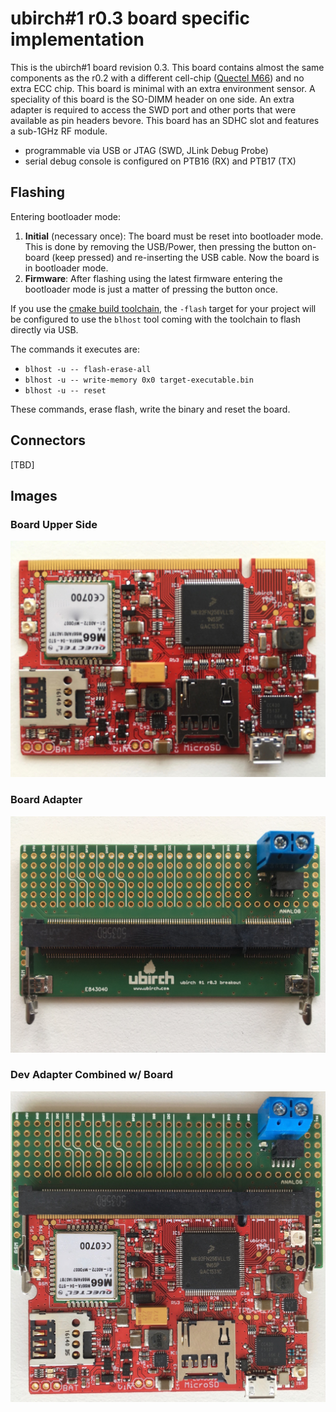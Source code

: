 # ubirch#1 r0.3 board specific implementation

This is the ubirch#1 board revision 0.3.
This board contains almost the same components as the r0.2 with a different cell-chip 
([Quectel M66](http://www.quectel.com/product/prodetail.aspx?id=73)) and no extra ECC chip. This board is minimal with 
an extra environment sensor. A speciality of this board is the SO-DIMM header on one side. An extra adapter is
required to access the SWD port and other ports that were available as pin headers bevore. This board
has an SDHC slot and features a sub-1GHz RF module.


* programmable via USB or JTAG (SWD, JLink Debug Probe)
* serial debug console is configured on PTB16 (RX) and PTB17 (TX)

## Flashing

Entering bootloader mode:
1. __Initial__ (necessary once): The board must be reset into bootloader mode. This is done by removing the USB/Power, then pressing
the button on-board (keep pressed) and re-inserting the USB cable. Now the board is in bootloader mode.
2. __Firmware__: After flashing using the latest firmware entering the bootloader mode is just a
matter of pressing the button once.

If you use the [cmake build toolchain](https://github.com/ubirch/ubirch-arm-toolchain), the `-flash` target for your
project will be configured to use the `blhost` tool coming with the toolchain to flash directly via USB.

The commands it executes are:

- `blhost -u -- flash-erase-all`
- `blhost -u -- write-memory 0x0 target-executable.bin`
- `blhost -u -- reset`

These commands, erase flash, write the binary and reset the board.

## Connectors

[TBD]

## Images

### Board Upper Side
![ubirch#1 r0.3 front](ubirch1r03-front.jpg)
### Board Adapter
![ubirch#1 r0.3 adapter](ubirch1r03-adapter.jpg)
### Dev Adapter Combined w/ Board
![ubirch#1 r0.3 combined](ubirch1r03-combined.jpg)

